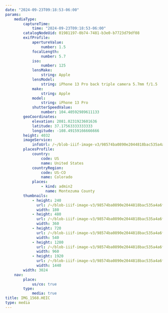 ```yaml
---
date: "2024-09-23T09:18:53-06:00"
params:
    mediaType:
        captureTime:
            time: "2024-09-23T09:18:53-06:00"
        catalogNodeUid: 01981197-0b74-7481-b3e0-b7723d79df08
        exifProfile:
            apertureValue:
                number: 1.5
            focalLength:
                number: 5.7
            iso:
                number: 125
            lensMake:
                string: Apple
            lensModel:
                string: iPhone 13 Pro back triple camera 5.7mm f/1.5
            make:
                string: Apple
            model:
                string: iPhone 13 Pro
            shutterSpeedValue:
                number: 104.40592989611133
        geoCoordinates:
            elevation: 2081.0231923601636
            latitude: 37.17563333333333
            longitude: -108.49159166666666
        height: 4032
        imageService:
            infoUrl: /~/blob-iiif-image-v3/98574ba0890e2044818bac535a4a6f39ae01beb92356f3e83dd961a965c3b5f4/info.json
        placesProfile:
            country:
                code: US
                name: United States
            countryRegion:
                code: US-CO
                name: Colorado
            places:
                - kind: admin2
                  name: Montezuma County
        thumbnails:
            - height: 240
              url: /~/blob-iiif-image-v3/98574ba0890e2044818bac535a4a6f39ae01beb92356f3e83dd961a965c3b5f4/full/180%2C240/0/default.jpg
              width: 180
            - height: 480
              url: /~/blob-iiif-image-v3/98574ba0890e2044818bac535a4a6f39ae01beb92356f3e83dd961a965c3b5f4/full/360%2C480/0/default.jpg
              width: 360
            - height: 720
              url: /~/blob-iiif-image-v3/98574ba0890e2044818bac535a4a6f39ae01beb92356f3e83dd961a965c3b5f4/full/540%2C720/0/default.jpg
              width: 540
            - height: 1280
              url: /~/blob-iiif-image-v3/98574ba0890e2044818bac535a4a6f39ae01beb92356f3e83dd961a965c3b5f4/full/960%2C1280/0/default.jpg
              width: 960
            - height: 1920
              url: /~/blob-iiif-image-v3/98574ba0890e2044818bac535a4a6f39ae01beb92356f3e83dd961a965c3b5f4/full/1440%2C1920/0/default.jpg
              width: 1440
        width: 3024
    nav:
        place:
            us/co: true
        type:
            media: true
title: IMG_1568.HEIC
type: media
---
```

